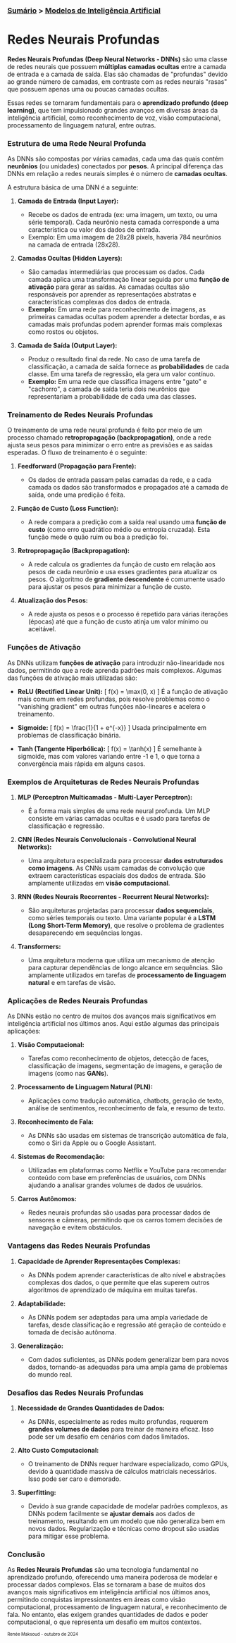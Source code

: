 ### [Sumário](<https://maksoud.github.io/Sumário>) > [Modelos de Inteligência Artificial](<https://maksoud.github.io/Inteligência%20Artificial%20(IA)/Modelos%20de%20Inteligência%20Artificial>)

# Redes Neurais Profundas

**Redes Neurais Profundas (Deep Neural Networks - DNNs)** são uma classe de redes neurais que possuem **múltiplas camadas ocultas** entre a camada de entrada e a camada de saída. Elas são chamadas de "profundas" devido ao grande número de camadas, em contraste com as redes neurais "rasas" que possuem apenas uma ou poucas camadas ocultas.

Essas redes se tornaram fundamentais para o **aprendizado profundo (deep learning)**, que tem impulsionado grandes avanços em diversas áreas da inteligência artificial, como reconhecimento de voz, visão computacional, processamento de linguagem natural, entre outras.

### Estrutura de uma Rede Neural Profunda

As DNNs são compostas por várias camadas, cada uma das quais contém **neurônios** (ou unidades) conectados por **pesos**. A principal diferença das DNNs em relação a redes neurais simples é o número de **camadas ocultas**.

A estrutura básica de uma DNN é a seguinte:

1. **Camada de Entrada (Input Layer):**
   - Recebe os dados de entrada (ex: uma imagem, um texto, ou uma série temporal). Cada neurônio nesta camada corresponde a uma característica ou valor dos dados de entrada.
   - Exemplo: Em uma imagem de 28x28 pixels, haveria 784 neurônios na camada de entrada (28x28).

2. **Camadas Ocultas (Hidden Layers):**
   - São camadas intermediárias que processam os dados. Cada camada aplica uma transformação linear seguida por uma **função de ativação** para gerar as saídas. As camadas ocultas são responsáveis por aprender as representações abstratas e características complexas dos dados de entrada.
   - **Exemplo:** Em uma rede para reconhecimento de imagens, as primeiras camadas ocultas podem aprender a detectar bordas, e as camadas mais profundas podem aprender formas mais complexas como rostos ou objetos.

3. **Camada de Saída (Output Layer):**
   - Produz o resultado final da rede. No caso de uma tarefa de classificação, a camada de saída fornece as **probabilidades** de cada classe. Em uma tarefa de regressão, ela gera um valor contínuo.
   - **Exemplo:** Em uma rede que classifica imagens entre "gato" e "cachorro", a camada de saída teria dois neurônios que representariam a probabilidade de cada uma das classes.

### Treinamento de Redes Neurais Profundas

O treinamento de uma rede neural profunda é feito por meio de um processo chamado **retropropagação (backpropagation)**, onde a rede ajusta seus pesos para minimizar o erro entre as previsões e as saídas esperadas. O fluxo de treinamento é o seguinte:

1. **Feedforward (Propagação para Frente):**
   - Os dados de entrada passam pelas camadas da rede, e a cada camada os dados são transformados e propagados até a camada de saída, onde uma predição é feita.
   
2. **Função de Custo (Loss Function):**
   - A rede compara a predição com a saída real usando uma **função de custo** (como erro quadrático médio ou entropia cruzada). Esta função mede o quão ruim ou boa a predição foi.

3. **Retropropagação (Backpropagation):**
   - A rede calcula os gradientes da função de custo em relação aos pesos de cada neurônio e usa esses gradientes para atualizar os pesos. O algoritmo de **gradiente descendente** é comumente usado para ajustar os pesos para minimizar a função de custo.
   
4. **Atualização dos Pesos:**
   - A rede ajusta os pesos e o processo é repetido para várias iterações (épocas) até que a função de custo atinja um valor mínimo ou aceitável.

### Funções de Ativação

As DNNs utilizam **funções de ativação** para introduzir não-linearidade nos dados, permitindo que a rede aprenda padrões mais complexos. Algumas das funções de ativação mais utilizadas são:

- **ReLU (Rectified Linear Unit):**
  \[
  f(x) = \max(0, x)
  \]
  É a função de ativação mais comum em redes profundas, pois resolve problemas como o "vanishing gradient" em outras funções não-lineares e acelera o treinamento.

- **Sigmoide:**
  \[
  f(x) = \frac{1}{1 + e^{-x}}
  \]
  Usada principalmente em problemas de classificação binária.

- **Tanh (Tangente Hiperbólica):**
  \[
  f(x) = \tanh(x)
  \]
  É semelhante à sigmoide, mas com valores variando entre -1 e 1, o que torna a convergência mais rápida em alguns casos.

### Exemplos de Arquiteturas de Redes Neurais Profundas

1. **MLP (Perceptron Multicamadas - Multi-Layer Perceptron):**
   - É a forma mais simples de uma rede neural profunda. Um MLP consiste em várias camadas ocultas e é usado para tarefas de classificação e regressão.
   
2. **CNN (Redes Neurais Convolucionais - Convolutional Neural Networks):**
   - Uma arquitetura especializada para processar **dados estruturados como imagens**. As CNNs usam camadas de convolução que extraem características espaciais dos dados de entrada. São amplamente utilizadas em **visão computacional**.

3. **RNN (Redes Neurais Recorrentes - Recurrent Neural Networks):**
   - São arquiteturas projetadas para processar **dados sequenciais**, como séries temporais ou texto. Uma variante popular é a **LSTM (Long Short-Term Memory)**, que resolve o problema de gradientes desaparecendo em sequências longas.

4. **Transformers:**
   - Uma arquitetura moderna que utiliza um mecanismo de atenção para capturar dependências de longo alcance em sequências. São amplamente utilizados em tarefas de **processamento de linguagem natural** e em tarefas de visão.

### Aplicações de Redes Neurais Profundas

As DNNs estão no centro de muitos dos avanços mais significativos em inteligência artificial nos últimos anos. Aqui estão algumas das principais aplicações:

1. **Visão Computacional:**
   - Tarefas como reconhecimento de objetos, detecção de faces, classificação de imagens, segmentação de imagens, e geração de imagens (como nas **GANs**).
   
2. **Processamento de Linguagem Natural (PLN):**
   - Aplicações como tradução automática, chatbots, geração de texto, análise de sentimentos, reconhecimento de fala, e resumo de texto.

3. **Reconhecimento de Fala:**
   - As DNNs são usadas em sistemas de transcrição automática de fala, como o Siri da Apple ou o Google Assistant.

4. **Sistemas de Recomendação:**
   - Utilizadas em plataformas como Netflix e YouTube para recomendar conteúdo com base em preferências de usuários, com DNNs ajudando a analisar grandes volumes de dados de usuários.

5. **Carros Autônomos:**
   - Redes neurais profundas são usadas para processar dados de sensores e câmeras, permitindo que os carros tomem decisões de navegação e evitem obstáculos.

### Vantagens das Redes Neurais Profundas

1. **Capacidade de Aprender Representações Complexas:**
   - As DNNs podem aprender características de alto nível e abstrações complexas dos dados, o que permite que elas superem outros algoritmos de aprendizado de máquina em muitas tarefas.

2. **Adaptabilidade:** 
   - As DNNs podem ser adaptadas para uma ampla variedade de tarefas, desde classificação e regressão até geração de conteúdo e tomada de decisão autônoma.

3. **Generalização:** 
   - Com dados suficientes, as DNNs podem generalizar bem para novos dados, tornando-as adequadas para uma ampla gama de problemas do mundo real.

### Desafios das Redes Neurais Profundas

1. **Necessidade de Grandes Quantidades de Dados:**
   - As DNNs, especialmente as redes muito profundas, requerem **grandes volumes de dados** para treinar de maneira eficaz. Isso pode ser um desafio em cenários com dados limitados.

2. **Alto Custo Computacional:**
   - O treinamento de DNNs requer hardware especializado, como GPUs, devido à quantidade massiva de cálculos matriciais necessários. Isso pode ser caro e demorado.

3. **Superfitting:** 
   - Devido à sua grande capacidade de modelar padrões complexos, as DNNs podem facilmente se **ajustar demais** aos dados de treinamento, resultando em um modelo que não generaliza bem em novos dados. Regularização e técnicas como dropout são usadas para mitigar esse problema.

### Conclusão

As **Redes Neurais Profundas** são uma tecnologia fundamental no aprendizado profundo, oferecendo uma maneira poderosa de modelar e processar dados complexos. Elas se tornaram a base de muitos dos avanços mais significativos em inteligência artificial nos últimos anos, permitindo conquistas impressionantes em áreas como visão computacional, processamento de linguagem natural, e reconhecimento de fala. No entanto, elas exigem grandes quantidades de dados e poder computacional, o que representa um desafio em muitos contextos.

<sup><sub>
Renée Maksoud - outubro de 2024
</sub></sup>